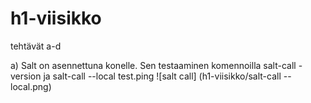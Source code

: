 # h1-viisikko
tehtävät a-d 

a) Salt on asennettuna konelle. Sen testaaminen komennoilla salt-call -version ja salt-call --local test.ping
![salt call] (h1-viisikko/salt-call --local.png)




